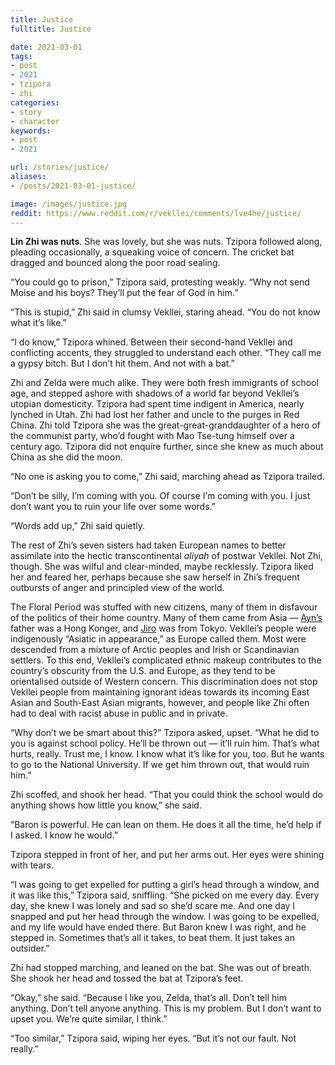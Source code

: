 ```yaml
---
title: Justice
fulltitle: Justice

date: 2021-03-01
tags:
- post
- 2021
- tzipora
- zhi
categories:
- story
- character
keywords:
- post
- 2021

url: /stories/justice/
aliases:
- /posts/2021-03-01-justice/

image: /images/justice.jpg
reddit: https://www.reddit.com/r/vekllei/comments/lve4he/justice/
---
```


**Lin Zhi was nuts**. She was lovely, but she was nuts. Tzipora followed along, pleading occasionally, a squeaking voice of concern. The cricket bat dragged and bounced along the poor road sealing.

“You could go to prison,” Tzipora said, protesting weakly. “Why not send Moise and his boys? They’ll put the fear of God in him.”

“This is stupid,” Zhi said in clumsy Vekllei, staring ahead. “You do not know what it’s like.”

“I do know,” Tzipora whined. Between their second-hand Vekllei and conflicting accents, they struggled to understand each other. “They call me a gypsy bitch. But I don’t hit them. And not with a bat.”

Zhi and Zelda were much alike. They were both fresh immigrants of school age, and stepped ashore with shadows of a world far beyond Vekllei’s utopian domesticity. Tzipora had spent time indigent in America, nearly lynched in Utah. Zhi had lost her father and uncle to the purges in Red China. Zhi told Tzipora she was the great-great-granddaughter of a hero of the communist party, who’d fought with Mao Tse-tung himself over a century ago. Tzipora did not enquire further, since she knew as much about China as she did the moon.

“No one is asking you to come,” Zhi said, marching ahead as Tzipora trailed.

“Don’t be silly, I’m coming with you. Of course I’m coming with you. I just don’t want you to ruin your life over some words.”

“Words add up,” Zhi said quietly.

The rest of Zhi’s seven sisters had taken European names to better assimilate into the hectic transcontinental *aliyah* of postwar Vekllei. Not Zhi, though. She was wilful and clear-minded, maybe recklessly. Tzipora liked her and feared her, perhaps because she saw herself in Zhi’s frequent outbursts of anger and principled view of the world.

The Floral Period was stuffed with new citizens, many of them in disfavour of the politics of their home country. Many of them came from Asia — [Ayn’s](https://millmint.net/posts/2020-06-12-ayn/) father was a Hong Konger, and [Jiro](https://millmint.net/posts/2020-04-20-spectre/) was from Tokyo. Vekllei’s people were indigenously “Asiatic in appearance,” as Europe called them. Most were descended from a mixture of Arctic peoples and Irish or Scandinavian settlers. To this end, Vekllei’s complicated ethnic makeup contributes to the country’s obscurity from the U.S. and Europe, as they tend to be orientalised outside of Western concern. This discrimination does not stop Vekllei people from maintaining ignorant ideas towards its incoming East Asian and South-East Asian migrants, however, and people like Zhi often had to deal with racist abuse in public and in private.

“Why don’t we be smart about this?” Tzipora asked, upset. “What he did to you is against school policy. He’ll be thrown out — it’ll ruin him. That’s what hurts, really. Trust me, I know. I know what it’s like for you, too. But he wants to go to the National University. If we get him thrown out, that would ruin him.”

Zhi scoffed, and shook her head. “That you could think the school would do anything shows how little you know,” she said.

“Baron is powerful. He can lean on them. He does it all the time, he’d help if I asked. I know he would.”

Tzipora stepped in front of her, and put her arms out. Her eyes were shining with tears.

“I was going to get expelled for putting a girl’s head through a window, and it was like this,” Tzipora said, sniffling. “She picked on me every day. Every day, she knew I was lonely and sad so she’d scare me. And one day I snapped and put her head through the window. I was going to be expelled, and my life would have ended there. But Baron knew I was right, and he stepped in. Sometimes that’s all it takes, to beat them. It just takes an outsider.”

Zhi had stopped marching, and leaned on the bat. She was out of breath. She shook her head and tossed the bat at Tzipora’s feet.

“Okay,” she said. “Because I like you, Zelda, that’s all. Don’t tell him anything. Don’t tell anyone anything. This is my problem. But I don’t want to upset you. We’re quite similar, I think.”

“Too similar,” Tzipora said, wiping her eyes. “But it’s not our fault. Not really.”
